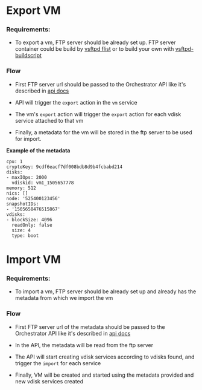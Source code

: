 # Export VM

### Requirements:
* To export a vm, FTP server should be already set up. FTP server container could be build by [vsftpd flist](https://hub.gig.tech/gig-official-apps/vsftpd.flist) or to build your own with [vsftpd-buildscript](../../buildscripts/builder-vsftpd.sh)

### Flow
* First FTP server url should be passed to the Orchestrator API like it's described in [api docs](https://rawgit.com/zero-os/0-orchestrator/master/raml/api.html)

* API will trigger the `export` action in the `vm` service
* The vm's `export` action will trigger the `export` action for each vdisk service attached to that vm
* Finally, a metadata for the vm will be stored in the ftp server to be used for import.

**Example of the metadata**

```
cpu: 1
cryptoKey: 9cdf6eacf7df008bdb8d9b4fcbabd214
disks:
- maxIOps: 2000
  vdiskid: vm1_1505657778
memory: 512
nics: []
node: '525400123456'
snapshotIDs:
- '1505658476515867'
vdisks:
- blockSize: 4096
  readOnly: false
  size: 4
  type: boot
```


# Import VM

### Requirements:
* To import a vm, FTP server should be already set up and already has the metadata from which we import the vm

### Flow
* First FTP server url of the metadata should be passed to the Orchestrator API like it's described in [api docs](https://rawgit.com/zero-os/0-orchestrator/master/raml/api.html)

* In the API, the metadata will be read from the ftp server
* The API will start creating vdisk services according to vdisks found, and trigger the `import` for each service
* Finally, VM will be created and started using the metadata provided and new vdisk services created
